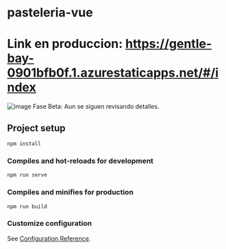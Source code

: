 # pasteleria-vue
# Link en produccion: https://gentle-bay-0901bfb0f.1.azurestaticapps.net/#/index
![image](https://user-images.githubusercontent.com/37453654/160510169-2a3450c1-4a03-4136-bae6-bb1c0c3d2651.png)
Fase Beta: Aun se siguen revisando detalles.
## Project setup
```
npm install
```

### Compiles and hot-reloads for development
```
npm run serve
```

### Compiles and minifies for production
```
npm run build
```

### Customize configuration
See [Configuration Reference](https://cli.vuejs.org/config/).
